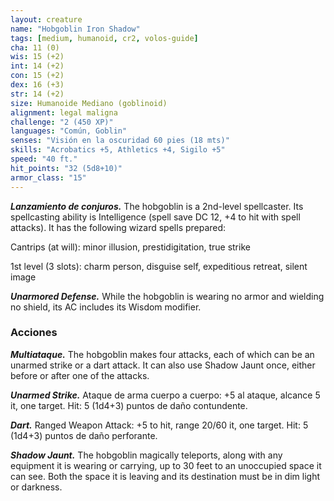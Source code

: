 ```yaml
---
layout: creature
name: "Hobgoblin Iron Shadow"
tags: [medium, humanoid, cr2, volos-guide]
cha: 11 (0)
wis: 15 (+2)
int: 14 (+2)
con: 15 (+2)
dex: 16 (+3)
str: 14 (+2)
size: Humanoide Mediano (goblinoid)
alignment: legal maligna
challenge: "2 (450 XP)"
languages: "Común, Goblin"
senses: "Visión en la oscuridad 60 pies (18 mts)"
skills: "Acrobatics +5, Athletics +4, Sigilo +5"
speed: "40 ft."
hit_points: "32 (5d8+10)"
armor_class: "15"
---
```


***Lanzamiento de conjuros.*** The hobgoblin is a 2nd-level spellcaster. Its spellcasting ability is Intelligence (spell save DC 12, +4 to hit with spell attacks). It has the following wizard spells prepared:

Cantrips (at will): minor illusion, prestidigitation, true strike

1st level (3 slots): charm person, disguise self, expeditious retreat, silent image

***Unarmored Defense.*** While the hobgoblin is wearing no armor and wielding no shield, its AC includes its Wisdom modifier.

### Acciones

***Multiataque.*** The hobgoblin makes four attacks, each of which can be an unarmed strike or a dart attack. It can also use Shadow Jaunt once, either before or after one of the attacks.

***Unarmed Strike.*** Ataque de arma cuerpo a cuerpo: +5 al ataque, alcance 5 it, one target. Hit: 5 (1d4+3) puntos de daño contundente.

***Dart.*** Ranged Weapon Attack: +5 to hit, range 20/60 it, one target. Hit: 5 (1d4+3) puntos de daño perforante.

***Shadow Jaunt.*** The hobgoblin magically teleports, along with any equipment it is wearing or carrying, up to 30 feet to an unoccupied space it can see. Both the space it is leaving and its destination must be in dim light or darkness.